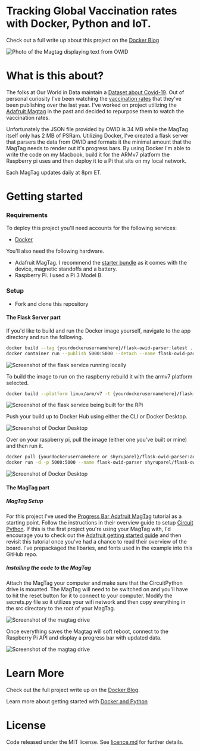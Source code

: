 Tracking Global Vaccination rates with Docker, Python and IoT.
=====

Check out a full write up about this project on the [Docker Blog](Todo)

![Photo of the Magtag displaying text from OWID](images/magtag_photo.jpg)

What is this about?
=====

The folks at Our World in Data maintain a [Dataset about Covid-19](https://github.com/owid/covid-19-data). Out of personal curiosity I've been watching the [vaccination rates](https://github.com/owid/covid-19-data/tree/master/public/data/vaccinations) that they've been publishing over the last year. I've worked on project utilizing the [Adafruit Magtag](https://github.com/Shy/MagTag-Contentful-Courier) in the past and decided to repurpose them to watch the vaccination rates.

Unfortunately the JSON file provided by OWID is 34 MB while the MagTag itself only has 2 MB of PSRam. Utilizing Docker, I've created a flask server that parsers the data from OWID and formats it the minimal amount that the MagTag needs to render out it's progress bars. By using Docker I'm able to write the code on my Macbook, build it for the ARMv7 platform the Raspberry pi uses and then deploy it to a Pi that sits on my local network.

Each MagTag updates daily at 8pm ET.

Getting started
=====

### Requirements

To deploy this project you'll need accounts for the following services:

- [Docker](https://hub.docker.com/)

You'll also need the following hardware.
- Adafruit MagTag. I recommend the [starter bundle](https://www.adafruit.com/product/4819) as it comes with the device, magnetic standoffs and a battery.
- Raspberry Pi. I used a Pi 3 Model B.

### Setup

* Fork and clone this repository
#### The Flask Server part
If you'd like to build and run the Docker image yourself, navigate to the app directory and run the following.

```bash
docker build --tag {yourdockerusernamehere}/flask-owid-parser:latest .
docker container run --publish 5000:5000 --detach --name flask-owid-parser {yourdockerusernamehere}/flask-owid-parser
```

![Screenshot of the flask service running locally](images/container_run.png)

To build the image to run on the raspberry rebuild it with the armv7 platform selected.

```bash
docker build --platform linux/arm/v7 -t {yourdockerusernamehere}/flask-owid-parser:armv7 .
```

![Screenshot of the flask service being built for the RPi](images/container_build.png)

Push your build up to Docker Hub using either the CLI or Docker Desktop.

![Screenshot of Docker Desktop](images/desktop_push.png)

Over on your raspberry pi, pull the image (either one you've built or mine) and then run it.

```bash
docker pull {yourdockerusernamehere or shyruparel}/flask-owid-parser:armv7
docker run -d -p 5000:5000 --name flask-owid-parser shyruparel/flask-owid-parser:armv7"
```

![Screenshot of Docker Desktop](images/pi_running.png)

#### The MagTag part

##### MagTag Setup

For this project I've used the [Progress Bar Adafruit MagTag](https://learn.adafruit.com/magtag-progress-displays/progressbar-basics) tutorial as a starting point. Follow the instructions in their overview guide to setup [Circuit Python](https://learn.adafruit.com/magtag-progress-displays/progressbar-basics). If this is the first project you're using your MagTag with, I'd encourage you to check out the [Adafruit getting started guide](https://learn.adafruit.com/magtag-progress-displays/overview) and then revisit this tutorial once you've had a chance to read their overview of the board. I've prepackaged the libaries, and fonts used in the example into this GitHub repo.

##### Installing the code to the MagTag
Attach the MagTag your computer and make sure that the CircuitPython drive is mounted. The MagTag will need to be switched on and you'll have to hit the reset button for it to connect to your computer. Modify the secrets.py file so it utilizes your wifi network and then copy everything in the src directory to the root of your MagTag.

![Screenshot of the magtag drive](images/magtag_with_code.png)

Once everything saves the Magtag will soft reboot, connect to the Raspberry Pi API and display a progress bar with updated data.

![Screenshot of the magtag drive](images/magtag_sidebyside.jpeg)

Learn More
=======

Check out the full project write up on the [Docker Blog]().

Learn more about getting started with [Docker and Python](https://docs.docker.com/language/python/build-images/?utm_campaign=2022-03-25-magtag-owid-python-tutorial&utm_medium=web-referral&utm_source=github&utm_content=python-getting-started-docs)

License
=======

Code released under the MIT license. See [licence.md](licence.md) for further details.

